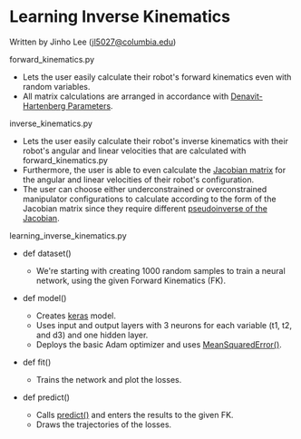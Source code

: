 # Learning Inverse Kinematics

Written by Jinho Lee (jl5027@columbia.edu)

forward_kinematics.py
- Lets the user easily calculate their robot's forward kinematics even with random variables.
- All matrix calculations are arranged in accordance with [Denavit-Hartenberg Parameters](https://en.wikipedia.org/wiki/Denavit%E2%80%93Hartenberg_parameters).

inverse_kinematics.py
- Lets the user easily calculate their robot's inverse kinematics with their robot's angular and linear velocities that are calculated with forward_kinematics.py
- Furthermore, the user is able to even calculate the [Jacobian matrix](https://en.wikipedia.org/wiki/Jacobian_matrix_and_determinant) for the angular and linear velocities of their robot's configuration.
- The user can choose either underconstrained or overconstrained manipulator configurations to calculate according to the form of the Jacobian matrix since they require different [pseudoinverse of the Jacobian](https://en.wikipedia.org/wiki/Moore%E2%80%93Penrose_inverse).

learning_inverse_kinematics.py
- def dataset()
  - We're starting with creating 1000 random samples to train a neural network, using the given Forward Kinematics (FK).
  
- def model()
  - Creates [keras](https://www.tensorflow.org/api_docs/python/tf/keras/Sequential) model.
  - Uses input and output layers with 3 neurons for each variable (t1, t2, and d3) and one hidden layer.
  - Deploys the basic Adam optimizer and uses [MeanSquaredError()](https://www.tensorflow.org/api_docs/python/tf/keras/losses/MeanSquaredError).
  
- def fit()
  - Trains the network and plot the losses.
 
- def predict()
  - Calls [predict()](https://www.tensorflow.org/api_docs/python/tf/keras/Model#predict) and enters the results to the given FK.
  - Draws the trajectories of the losses.

